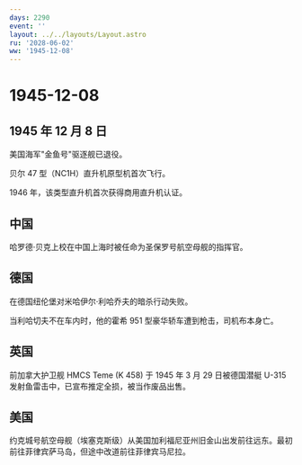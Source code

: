 ```yaml
---
days: 2290
event: ''
layout: ../../layouts/Layout.astro
ru: '2028-06-02'
ww: '1945-12-08'
---
```


# 1945-12-08

## 1945 年 12 月 8 日

美国海军"金鱼号"驱逐舰已退役。

贝尔 47 型（NC1H）直升机原型机首次飞行。

1946 年，该类型直升机首次获得商用直升机认证。

## 中国

哈罗德·贝克上校在中国上海时被任命为圣保罗号航空母舰的指挥官。

## 德国

在德国纽伦堡对米哈伊尔·利哈乔夫的暗杀行动失败。

当利哈切夫不在车内时，他的霍希 951 型豪华轿车遭到枪击，司机布本身亡。

## 英国

前加拿大护卫舰 HMCS Teme (K 458) 于 1945 年 3 月 29 日被德国潜艇 U-315
发射鱼雷击中，已宣布推定全损，被当作废品出售。

## 美国

约克城号航空母舰（埃塞克斯级）从美国加利福尼亚州旧金山出发前往远东。最初前往菲律宾萨马岛，但途中改道前往菲律宾马尼拉。